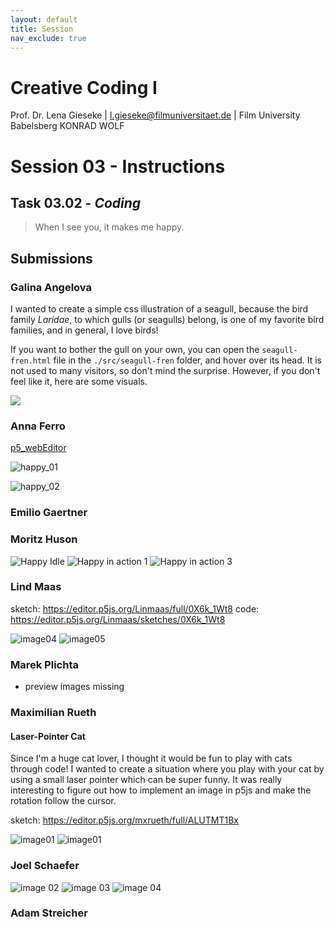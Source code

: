 ```yaml
---
layout: default
title: Session
nav_exclude: true
---
```



# Creative Coding I

Prof. Dr. Lena Gieseke \| l.gieseke@filmuniversitaet.de  \| Film University Babelsberg KONRAD WOLF
  


# Session 03 - Instructions




## Task 03.02 - *Coding*

> When I see you, it makes me happy.


## Submissions

### Galina Angelova

I wanted to create a simple css illustration of a seagull, because the bird family *Laridae*, to which gulls (or seagulls) belong, is one of my favorite bird families, and in general, I love birds! 

If you want to bother the gull on your own, you can open the `seagull-fren.html` file in the `./src/seagull-fren` folder, and hover over its head. It is not used to many visitors, so don't mind the surprise. However, if you don't feel like it, here are some visuals.

<img src="../../04_submissions/angelova/03/img/seagull-fren.gif"></img>


### Anna Ferro

[p5_webEditor](https://editor.p5js.org/tanz.ania/full/jQhik6_-O)
  
![happy_01](../../04_submissions/ferro/03/img/happy_01.png)
  
![happy_02](../../04_submissions/ferro/03/img/happy_02.png)

### Emilio Gaertner

### Moritz Huson

![Happy Idle](../../04_submissions/huson/03/happy/happy_idle.png)
![Happy in action 1](../../04_submissions/huson/03/happy/happy-in-action1.png)
![Happy in action 3](../../04_submissions/huson/03/happy/happy-in-action2.png)


### Lind Maas

sketch: https://editor.p5js.org/Linmaas/full/0X6k_1Wt8
code: https://editor.p5js.org/Linmaas/sketches/0X6k_1Wt8

![image04](../../04_submissions/maas/03/cc1_ws2324_03_02_maas_03.png)
![image05](../../04_submissions/maas/03/cc1_ws2324_03_02_maas_04.gif)

### Marek Plichta

* preview images missing

### Maximilian Rueth

#### Laser-Pointer Cat

Since I'm a huge cat lover, I thought it would be fun to play with cats through code! I wanted to create a situation where you play with your cat by using a small laser pointer which can be super funny. It was really interesting to figure out how to implement an image in p5js and make the rotation follow the cursor.

sketch: https://editor.p5js.org/mxrueth/full/ALUTMT1Bx

![image01](../../04_submissions/rueth/03/cc1_ws2324_03_02_rueth_3.png)
![image01](../../04_submissions/rueth/03/cc1_ws2324_03_02_rueth_4.png)

### Joel Schaefer


![image 02](../../04_submissions/schaefer/03/happytext.png) 
![image 03](../../04_submissions/schaefer/03/happycircles.png) 
![image 04](../../04_submissions/schaefer/03/happycircles2.png) 


### Adam Streicher


